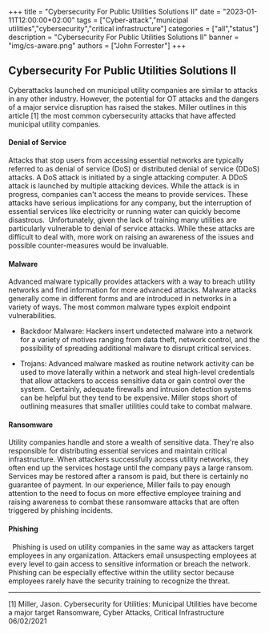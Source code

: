 +++
title = "Cybersecurity For Public Utilities Solutions II"
date = "2023-01-11T12:00:00+02:00"
tags = ["Cyber-attack","municipal utilities","cybersecurity","critical infrastructure"]
categories = ["all","status"]
description = "Cybersecurity For Public Utilities Solutions II"
banner = "img/cs-aware.png"
authors = ["John Forrester"]
+++

## Cybersecurity For Public Utilities Solutions II

Cyberattacks launched on municipal utility companies are similar to attacks in any other industry. However, the potential for OT attacks and the dangers of a major service disruption has raised the stakes. Miller outlines in this article [1] the most common cybersecurity attacks that have affected municipal utility companies. 

#### Denial of Service 

Attacks that stop users from accessing essential networks are typically referred to as denial of service (DoS) or distributed denial of service (DDoS) attacks. A DoS attack is initiated by a single attacking computer. A DDoS attack is launched by multiple attacking devices. While the attack is in progress, companies can't access the means to provide services. These attacks have serious implications for any company, but the interruption of essential services like electricity or running water can quickly become disastrous.  Unfortunately, given the lack of training many utilities are particularly vulnerable to denial of service attacks.  While these attacks are difficult to deal with, more work on raising an awareness of the issues and possible counter-measures would be invaluable.

#### Malware 

Advanced malware typically provides attackers with a way to breach utility networks and find information for more advanced attacks. Malware attacks generally come in different forms and are introduced in networks in a variety of ways. The most common malware types exploit endpoint vulnerabilities. 

- Backdoor Malware: Hackers insert undetected malware into a network for a variety of motives ranging from data theft, network control, and the possibility of spreading additional malware to disrupt critical services. 

- Trojans: Advanced malware masked as routine network activity can be used to move laterally within a network and steal high-level credentials that allow attackers to access sensitive data or gain control over the system.  Certainly, adequate firewalls and intrusion detection systems can be helpful but they tend to be expensive. Miller stops short of outlining measures that smaller utilities could take to combat malware.

#### Ransomware 

Utility companies handle and store a wealth of sensitive data. They're also responsible for distributing essential services and maintain critical infrastructure. When attackers successfully access utility networks, they often end up the services hostage until the company pays a large ransom. Services may be restored after a ransom is paid, but there is certainly no guarantee of payment.  In our experience, Miller fails to pay enough attention to the need to focus on more effective employee training and raising awareness to combat these ransomware attacks that are often triggered by phishing incidents.

#### Phishing
 
Phishing is used on utility companies in the same way as attackers target employees in any organization. Attackers email unsuspecting employees at every level to gain access to sensitive information or breach the network. Phishing can be especially effective within the utility sector because employees rarely have the security training to recognize the threat. 

---

[1] Miller, Jason. Cybersecurity for Utilities: Municipal Utilities have become a major target Ransomware, Cyber Attacks, Critical Infrastructure 06/02/2021